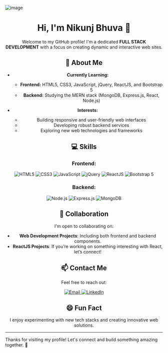 ![image](https://github.com/user-attachments/assets/5aa5a907-d007-444e-894d-76d5a806917c)<div align="center">

# Hi, I'm Nikunj Bhuva 👋

Welcome to my GitHub profile! I'm a dedicated **FULL STACK DEVELOPMENT** with a focus on creating dynamic and interactive web sites.

## 🌟 About Me

- **Currently Learning:** 
  - **Frontend:** HTML5, CSS3, JavaScript, jQuery, ReactJS, and Bootstrap 5
  - **Backend:** Studying the MERN stack (MongoDB, Express.js, React, Node.js)

- **Interests:**
  - Building responsive and user-friendly web interfaces
  - Developing robust backend services
  - Exploring new web technologies and frameworks

## 💻 Skills

### Frontend:
<p align="center">
  <img src="https://img.icons8.com/color/48/000000/html-5.png" alt="HTML5" title="HTML5"/>
  <img src="https://img.icons8.com/color/48/000000/css3.png" alt="CSS3" title="CSS3"/>
  <img src="https://img.icons8.com/color/48/000000/javascript.png" alt="JavaScript" title="JavaScript"/>
  <img src="https://encrypted-tbn0.gstatic.com/images?q=tbn:ANd9GcTfIXrxi4nb3EsxSzTfrk1YW8ENZSAd8oqUDQ&s" alt="jQuery" title="jQuery" style="width:"48px", height:"48px" />
  <img src="https://img.icons8.com/color/48/000000/react-native.png" alt="ReactJS" title="ReactJS"/>
  <img src="https://img.icons8.com/color/48/000000/bootstrap.png" alt="Bootstrap 5" title="Bootstrap 5"/>
</p>

### Backend:
<p align="center">
  <img src="https://img.icons8.com/color/48/000000/nodejs.png" alt="Node.js" title="Node.js"/>
  <img src="https://img.icons8.com/color/48/000000/express-js.png" alt="Express.js" title="Express.js"/>
  <img src="https://img.icons8.com/color/48/000000/mongodb.png" alt="MongoDB" title="MongoDB"/>
</p>

## 🤝 Collaboration

I'm open to collaborating on:
- **Web Development Projects**: Including both frontend and backend components.
- **ReactJS Projects**: If you’re working on something interesting with React, let’s connect!

## 📫 Contact Me

Feel free to reach out:
<p align="center">
  <a href="mailto:nikunjbhuva121@gmail.com">
    <img src="https://img.icons8.com/ios/50/000000/email.png" alt="Email" title="Email"/>
  </a>
  <a href="https://www.linkedin.com/in/nikunj-bhuva">
    <img src="https://img.icons8.com/ios/50/000000/linkedin.png" alt="LinkedIn" title="LinkedIn"/>
  </a>
  </p>

## 😄 Fun Fact

I enjoy experimenting with new tech stacks and creating innovative web solutions.

</div>

---

Thanks for visiting my profile! Let's connect and build something amazing together. 🚀
